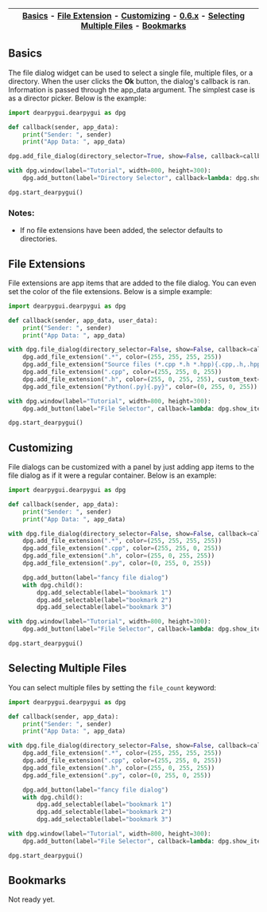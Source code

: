 | [Basics](#basics) - [File Extension](#file-extension) - [Customizing](#customizing) - [0.6.x](https://github.com/hoffstadt/DearPyGui_06/wiki/File-and-Directory-Selector) - [Selecting Multiple Files](#selecting-multiple-files) - [Bookmarks](#bookmarks) |
|-|

## Basics
The file dialog widget can be used to select a single file, multiple files, or a directory. When the user clicks the **Ok** button, the dialog's callback is ran. Information is passed through the app_data argument. The simplest case is as a director picker. Below is the example:

```python
import dearpygui.dearpygui as dpg

def callback(sender, app_data):
    print("Sender: ", sender)
    print("App Data: ", app_data)

dpg.add_file_dialog(directory_selector=True, show=False, callback=callback, id="file_dialog_id")

with dpg.window(label="Tutorial", width=800, height=300):
    dpg.add_button(label="Directory Selector", callback=lambda: dpg.show_item("file_dialog_id"))

dpg.start_dearpygui()
```
### Notes:
* If no file extensions have been added, the selector defaults to directories.

## File Extensions
File extensions are app items that are added to the file dialog. You can even set the color of the file extensions. Below is a simple example:
```python
import dearpygui.dearpygui as dpg

def callback(sender, app_data, user_data):
    print("Sender: ", sender)
    print("App Data: ", app_data)

with dpg.file_dialog(directory_selector=False, show=False, callback=callback, id="file_dialog_id"):
    dpg.add_file_extension(".*", color=(255, 255, 255, 255))
    dpg.add_file_extension("Source files (*.cpp *.h *.hpp){.cpp,.h,.hpp}", color=(0, 255, 255, 255))
    dpg.add_file_extension(".cpp", color=(255, 255, 0, 255))
    dpg.add_file_extension(".h", color=(255, 0, 255, 255), custom_text="header")
    dpg.add_file_extension("Python(.py){.py}", color=(0, 255, 0, 255))

with dpg.window(label="Tutorial", width=800, height=300):
    dpg.add_button(label="File Selector", callback=lambda: dpg.show_item("file_dialog_id"))

dpg.start_dearpygui()
```
## Customizing
File dialogs can be customized with a panel by just adding app items to the file dialog as if it were a regular container. Below is an example:
```python
import dearpygui.dearpygui as dpg

def callback(sender, app_data):
    print("Sender: ", sender)
    print("App Data: ", app_data)

with dpg.file_dialog(directory_selector=False, show=False, callback=callback, id="file_dialog_id"):
    dpg.add_file_extension(".*", color=(255, 255, 255, 255))
    dpg.add_file_extension(".cpp", color=(255, 255, 0, 255))
    dpg.add_file_extension(".h", color=(255, 0, 255, 255))
    dpg.add_file_extension(".py", color=(0, 255, 0, 255))

    dpg.add_button(label="fancy file dialog")
    with dpg.child():
        dpg.add_selectable(label="bookmark 1")
        dpg.add_selectable(label="bookmark 2")
        dpg.add_selectable(label="bookmark 3")

with dpg.window(label="Tutorial", width=800, height=300):
    dpg.add_button(label="File Selector", callback=lambda: dpg.show_item("file_dialog_id"))

dpg.start_dearpygui()
```

## Selecting Multiple Files
You can select multiple files by setting the `file_count` keyword:
```python
import dearpygui.dearpygui as dpg

def callback(sender, app_data):
    print("Sender: ", sender)
    print("App Data: ", app_data)

with dpg.file_dialog(directory_selector=False, show=False, callback=callback, file_count=3, id="file_dialog_id"):
    dpg.add_file_extension(".*", color=(255, 255, 255, 255))
    dpg.add_file_extension(".cpp", color=(255, 255, 0, 255))
    dpg.add_file_extension(".h", color=(255, 0, 255, 255))
    dpg.add_file_extension(".py", color=(0, 255, 0, 255))

    dpg.add_button(label="fancy file dialog")
    with dpg.child():
        dpg.add_selectable(label="bookmark 1")
        dpg.add_selectable(label="bookmark 2")
        dpg.add_selectable(label="bookmark 3")

with dpg.window(label="Tutorial", width=800, height=300):
    dpg.add_button(label="File Selector", callback=lambda: dpg.show_item("file_dialog_id"))

dpg.start_dearpygui()
```

## Bookmarks
Not ready yet.
